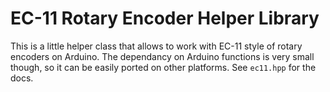 # EC-11 Rotary Encoder Helper Library

This is a little helper class that allows to work with EC-11 style of rotary encoders on Arduino. The dependancy on Arduino functions is very small though, so it can be easily ported on other platforms. See `ec11.hpp` for the docs.
